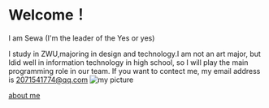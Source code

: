 # Welcome！ 
 I am Sewa (I'm the leader of the Yes or yes)
 
 I study in ZWU,majoring in design and technology.I am not an art major, but Idid well in information technology in high school, so I will play the main programming role in our team.
 If you want to contect me, my email address is 2071541774@qq.com
![my picture](https://cdn.jsdelivr.net/gh/bigjcc/picture/img/myself.jpg)


[about me](guide)
